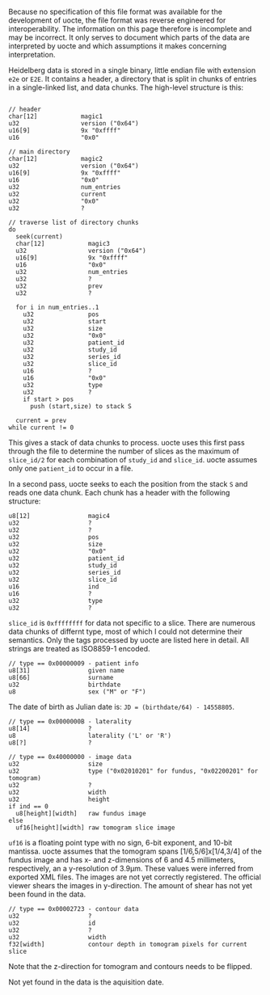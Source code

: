 Because no specification of this file format was available for the development of uocte, the file format was reverse engineered for interoperability. The information on this page therefore is incomplete and may be incorrect. It only serves to document which parts of the data are interpreted by uocte and which assumptions it makes concerning interpretation.

Heidelberg data is stored in a single binary, little endian file with extension `e2e` or `E2E`. It contains a header, a directory that is split in chunks of entries in a single-linked list, and data chunks. The high-level structure is this:

```

// header
char[12]            magic1
u32                 version ("0x64")
u16[9]              9x "0xffff"
u16                 "0x0"

// main directory
char[12]            magic2
u32                 version ("0x64")
u16[9]              9x "0xffff"
u16                 "0x0"
u32                 num_entries
u32                 current
u32                 "0x0"
u32                 ?

// traverse list of directory chunks
do
  seek(current)
  char[12]            magic3
  u32                 version ("0x64")
  u16[9]              9x "0xffff"
  u16                 "0x0"
  u32                 num_entries
  u32                 ?
  u32                 prev
  u32                 ?

  for i in num_entries..1
    u32               pos
    u32               start
    u32               size
    u32               "0x0"
    u32               patient_id
    u32               study_id
    u32               series_id
    u32               slice_id
    u16               ?
    u16               "0x0"
    u32               type
    u32               ?
    if start > pos
      push (start,size) to stack S

  current = prev
while current != 0
```

This gives a stack of data chunks to process. uocte uses this first pass through the file to determine the number of slices as the maximum of `slice_id/2` for each combination of `study_id` and `slice_id`. uocte assumes only one `patient_id` to occur in a file.

In a second pass, uocte seeks to each the position from the stack `S` and reads one data chunk. Each chunk has a header with the following structure:

```
u8[12]                magic4
u32                   ?
u32                   ?
u32                   pos
u32                   size
u32                   "0x0"
u32                   patient_id
u32                   study_id
u32                   series_id
u32                   slice_id
u16                   ind
u16                   ?
u32                   type
u32                   ?
```

`slice_id` is `0xffffffff` for data not specific to a slice. There are numerous data chunks of differnt type, most of which I could not determine their semantics. Only the tags processed by uocte are listed here in 
detail. All strings are treated as ISO8859-1 encoded.

```
// type == 0x00000009 - patient info
u8[31]                given name
u8[66]                surname
u32                   birthdate
u8                    sex ("M" or "F")
```

The date of birth as Julian date is: `JD = (birthdate/64) - 14558805`.

```
// type == 0x0000000B - laterality
u8[14]                ?
u8                    laterality ('L' or 'R')
u8[?]                 ?
```

```
// type == 0x40000000 - image data
u32                   size
u32                   type ("0x02010201" for fundus, "0x02200201" for tomogram)
u32                   ?
u32                   width
u32                   height
if ind == 0
  u8[height][width]   raw fundus image
else
  uf16[height][width] raw tomogram slice image
```

`uf16` is a floating point type with no sign, 6-bit exponent, and 10-bit mantissa. uocte assumes that the tomogram spans [1/6,5/6]x[1/4,3/4] of the fundus image and has x- and z-dimensions of 6 and 4.5 millimeters, respectively, an a y-resolution of 3.9µm. These values were inferred from exported XML files. The images are not yet correctly registered. The official viewer shears the images in y-direction. The amount of shear has not yet been found in the data.

```
// type == 0x00002723 - contour data
u32                   ?
u32                   id
u32                   ?
u32                   width
f32[width]            contour depth in tomogram pixels for current slice
```

Note that the z-direction for tomogram and contours needs to be flipped.

Not yet found in the data is the aquisition date.
